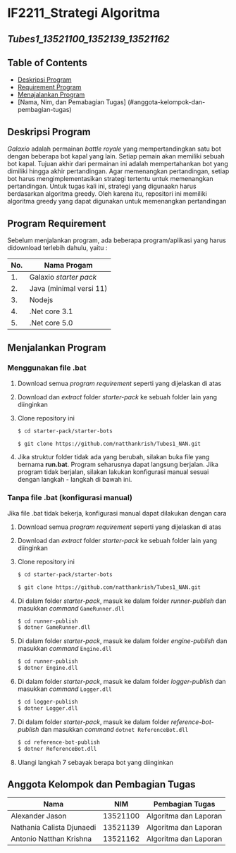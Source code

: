 # IF2211_Strategi Algoritma 
## *Tubes1_13521100_1352139_13521162*

## **Table of Contents** 
* [Deskripsi Program](#deskripsi-program)
* [Requirement Program](#program-requirement)
* [Menajalankan Program](#menjalankan-program)
* [Nama, Nim, dan Pemabagian Tugas] (#anggota-kelompok-dan-pembagian-tugas)

## **Deskripsi Program**
*Galaxio* adalah permainan *battle royale* yang mempertandingkan satu bot dengan beberapa bot kapal yang lain. Setiap pemain akan memiliki sebuah bot kapal. Tujuan akhir dari permainan ini adalah mempertahankan bot yang dimiliki hingga akhir pertandingan. Agar memenangkan pertandingan, setiap bot harus mengimplementasikan strategi tertentu untuk memenangkan pertandingan. Untuk tugas kali ini, strategi yang digunaakn harus berdasarkan algoritma greedy. Oleh karena itu, repositori ini memiliki algoritma greedy yang dapat digunakan untuk memenangkan pertandingan

## **Program Requirement** 
Sebelum menjalankan program, ada beberapa program/aplikasi yang harus didownload terlebih dahulu, yaitu : 

| No. | Nama Progam |
|----| --------------|
| 1. | Galaxio *starter pack* |
| 2. | Java (minimal versi 11) |
| 3. | Nodejs |
| 4. | .Net core 3.1 | 
| 5. | .Net core 5.0 | 

## **Menjalankan Program** 

### **Menggunakan file .bat**
1. Download semua *program requirement* seperti yang dijelaskan di atas <br>

2. Download dan *extract* folder *starter-pack* ke sebuah folder lain yang diinginkan <br>

3. Clone repository ini<br>
    ```sh
    $ cd starter-pack/starter-bots
    ```
    ```sh
    $ git clone https://github.com/natthankrish/Tubes1_NAN.git
    ```

4. Jika struktur folder tidak ada yang berubah, silakan buka file yang bernama **run.bat**. Program seharusnya dapat langsung berjalan. Jika program tidak berjalan, silakan lakukan konfigurasi manual sesuai dengan langkah - langkah di bawah ini. <br>

### **Tanpa file .bat (konfigurasi manual)**

Jika file .bat tidak bekerja, konfigurasi manual dapat dilakukan dengan cara 

1. Download semua *program requirement* seperti yang dijelaskan di atas <br>

2. Download dan *extract* folder *starter-pack* ke sebuah folder lain yang diinginkan <br>

3. Clone repository ini<br>
    ```sh
    $ cd starter-pack/starter-bots
    ```
    ```sh
    $ git clone https://github.com/natthankrish/Tubes1_NAN.git
    ```

4. Di dalam folder *starter-pack*, masuk ke dalam folder *runner-publish* dan masukkan *command* `GameRunner.dll`

    ```sh
    $ cd runner-publish
    $ dotner GameRunner.dll
    ```

5. Di dalam folder *starter-pack*, masuk ke dalam folder *engine-publish* dan masukkan *command* `Engine.dll`
    ```sh
    $ cd runner-publish
    $ dotner Engine.dll
    ```

6. Di dalam folder *starter-pack*, masuk ke dalam folder *logger-publish* dan masukkan *command*  `Logger.dll`
    ```sh
    $ cd logger-publish
    $ dotner Logger.dll
    ```

7. Di dalam folder *starter-pack*, masuk ke dalam folder *reference-bot-publish* dan masukkan *command* `dotnet ReferenceBot.dll`
    ```sh
    $ cd reference-bot-publish
    $ dotner ReferenceBot.dll
    ```

8. Ulangi langkah 7 sebayak berapa bot yang diinginkan

## **Anggota Kelompok dan Pembagian Tugas**

| Nama | NIM | Pembagian Tugas |
| ---- | ---------- | --------------|
| Alexander Jason | 13521100 | Algoritma dan Laporan| 
| Nathania Calista Djunaedi | 13521139 | Algoritma dan Laporan|
| Antonio Natthan Krishna | 13521162 | Algoritma dan Laporan|










